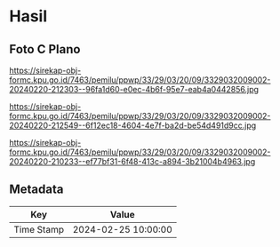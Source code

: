 # Hasil

## Foto C Plano

https://sirekap-obj-formc.kpu.go.id/7463/pemilu/ppwp/33/29/03/20/09/3329032009002-20240220-212303--96fa1d60-e0ec-4b6f-95e7-eab4a0442856.jpg

https://sirekap-obj-formc.kpu.go.id/7463/pemilu/ppwp/33/29/03/20/09/3329032009002-20240220-212549--6f12ec18-4604-4e7f-ba2d-be54d491d9cc.jpg

https://sirekap-obj-formc.kpu.go.id/7463/pemilu/ppwp/33/29/03/20/09/3329032009002-20240220-210233--ef77bf31-6f48-413c-a894-3b21004b4963.jpg


## Metadata

| Key        | Value               |
| ---------- | ------------------- |
| Time Stamp | 2024-02-25 10:00:00 |



